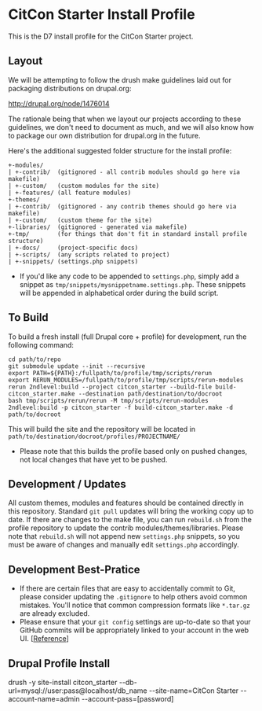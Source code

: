 CitCon Starter Install Profile
===========================

This is the D7 install profile for the CitCon Starter project.

Layout
------

We will be attempting to follow the drush make guidelines laid out for
packaging distributions on drupal.org:

http://drupal.org/node/1476014

The rationale being that when we layout our projects according to these
guidelines, we don't need to document as much, and we will also know how
to package our own distribution for drupal.org in the future.

Here's the additional suggested folder structure for the install profile:

    +-modules/
    | +-contrib/  (gitignored - all contrib modules should go here via makefile)
    | +-custom/   (custom modules for the site)
    | +-features/ (all feature modules)
    +-themes/
    | +-contrib/  (gitignored - any contrib themes should go here via makefile)
    | +-custom/   (custom theme for the site)
    +-libraries/  (gitignored - generated via makefile)
    +-tmp/        (for things that don't fit in standard install profile structure)
    | +-docs/     (project-specific docs)
    | +-scripts/  (any scripts related to project)
    | +-snippets/ (settings.php snippets)

* If you'd like any code to be appended to `settings.php`, simply add a
  snippet as `tmp/snippets/mysnippetname.settings.php`. These snippets
will be appended in alphabetical order during the build script.

To Build
--------

To build a fresh install (full Drupal core + profile) for development,
run the following command:

    cd path/to/repo
    git submodule update --init --recursive
    export PATH=${PATH}:/fullpath/to/profile/tmp/scripts/rerun
    export RERUN_MODULES=/fullpath/to/profile/tmp/scripts/rerun-modules
    rerun 2ndlevel:build --project citcon_starter --build-file build-citcon_starter.make --destination path/destination/to/docroot
    bash tmp/scripts/rerun/rerun -M tmp/scripts/rerun-modules 2ndlevel:build -p citcon_starter -f build-citcon_starter.make -d path/to/docroot

This will build the site and the repository will be located in
`path/to/destination/docroot/profiles/PROJECTNAME/`

* Please note that this builds the profile based only on pushed changes,
  not local changes that have yet to be pushed.

Development / Updates
---------------------

All custom themes, modules and features should be contained directly in
this repository. Standard `git pull` updates will bring the working copy
up to date. If there are changes to the make file, you can run
`rebuild.sh` from the profile repository to update the contrib
modules/themes/libraries. Please note that `rebuild.sh` will not append
new `settings.php` snippets, so you must be aware of changes and
manually edit `settings.php` accordingly.

Development Best-Pratice
------------------------

* If there are certain files that are easy to accidentally commit to
  Git, please consider updating the `.gitignore` to help others avoid
common mistakes. You'll notice that common compression formats like
`*.tar.gz` are already excluded.
* Please ensure that your `git config` settings are up-to-date so that
  your GitHub commits will be appropriately linked to your account in
the web UI. [[Reference][github-git-setup]]

<!-- Links -->
   [github-git-setup]: https://help.github.com/articles/set-up-git

Drupal Profile Install
----------------------

drush -y site-install citcon_starter --db-url=mysql://user:pass@localhost/db_name --site-name=CitCon Starter --account-name=admin --account-pass=[password]
